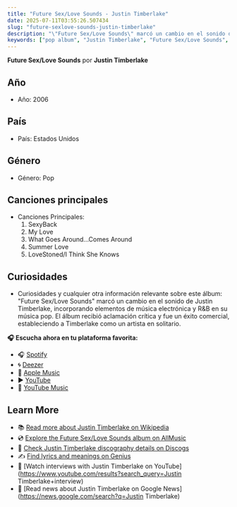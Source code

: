 ```yaml
---
title: "Future Sex/Love Sounds - Justin Timberlake"
date: 2025-07-11T03:55:26.507434
slug: "future-sexlove-sounds-justin-timberlake"
description: "\"Future Sex/Love Sounds\" marcó un cambio en el sonido de Justin Timberlake, incorporando elementos de música electrónica y R&B en su música pop."
keywords: ["pop album", "Justin Timberlake", "Future Sex/Love Sounds", "music"]
---
```


**Future Sex/Love Sounds** por **Justin Timberlake**

## Año
- Año: 2006
## País
- País: Estados Unidos
## Género
- Género: Pop
## Canciones principales
- Canciones Principales:
  1. SexyBack
  2. My Love
  3. What Goes Around...Comes Around
  4. Summer Love
  5. LoveStoned/I Think She Knows
## Curiosidades
- Curiosidades y cualquier otra información relevante sobre este álbum: "Future Sex/Love Sounds" marcó un cambio en el sonido de Justin Timberlake, incorporando elementos de música electrónica y R&B en su música pop. El álbum recibió aclamación crítica y fue un éxito comercial, estableciendo a Timberlake como un artista en solitario.



**🎧 Escucha ahora en tu plataforma favorita:**

- 🎧 [Spotify](https://open.spotify.com/search/Future%20Sex/Love%20Sounds%20Justin%20Timberlake)
- 🌀 [Deezer](https://www.deezer.com/search/Future%20Sex/Love%20Sounds%20Justin%20Timberlake)
- 🍎 [Apple Music](https://music.apple.com/search?term=Future%20Sex/Love%20Sounds%20Justin%20Timberlake)
- ▶️ [YouTube](https://www.youtube.com/results?search_query=Future%20Sex/Love%20Sounds%20Justin%20Timberlake)
- 🎵 [YouTube Music](https://music.youtube.com/search?q=Future%20Sex/Love%20Sounds%20Justin%20Timberlake)

## Learn More

- 📚 [Read more about Justin Timberlake on Wikipedia](https://en.wikipedia.org/wiki/Justin+Timberlake)
- 💿 [Explore the Future Sex/Love Sounds album on AllMusic](https://www.allmusic.com/search/albums/Future+Sex%2FLove+Sounds)
- 📀 [Check Justin Timberlake discography details on Discogs](https://www.discogs.com/search/?q=Future+Sex%2FLove+Sounds+Justin+Timberlake&type=all)
- ✍️ [Find lyrics and meanings on Genius](https://genius.com/search?q=Future+Sex%2FLove+Sounds%20Justin+Timberlake)
- 🎤 [Watch interviews with Justin Timberlake on YouTube](https://www.youtube.com/results?search_query=Justin Timberlake+interview)
- 📰 [Read news about Justin Timberlake on Google News](https://news.google.com/search?q=Justin Timberlake)